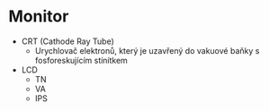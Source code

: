 # Monitor
- CRT (Cathode Ray Tube)
  - Urychlovač elektronů, který je uzavřený do vakuové baňky s fosforeskujícím stínítkem
- LCD
  - TN
  - VA
  - IPS

